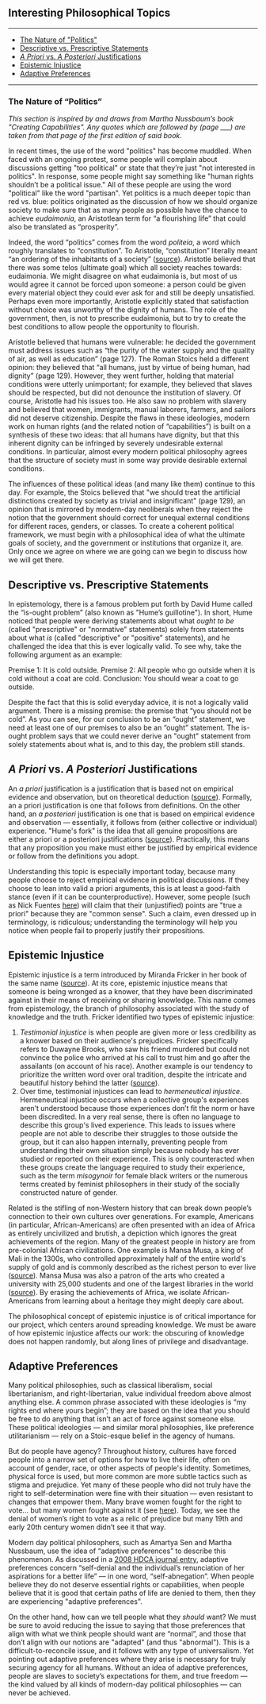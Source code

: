 ## Interesting Philosophical Topics

---

* [The Nature of "Politics"](philosophical-topics#the-nature-of-politics)
* [Descriptive vs. Prescriptive Statements](philosophical-topics#descriptive-vs-prescriptive-statements)
* [*A Priori* vs. *A Posteriori* Justifications](philosophical-topics#a-priori-vs-a-posteriori-justifications)
* [Epistemic Injustice](philosophical-topics#epistemic-injustice)
* [Adaptive Preferences](philosophical-topics#adaptive-preferences)

---

### The Nature of “Politics”

*This section is inspired by and draws from Martha Nussbaum’s book "Creating Capabilities". Any quotes which are followed by (page \_\_\_) are taken from that page of the first edition of said book.*

In recent times, the use of the word "politics" has become muddled. When faced with an ongoing protest, some people will complain about discussions getting "too political" or state that they’re just "not interested in politics". In response, some people might say something like "human rights shouldn’t be a political issue." All of these people are using the word "political" like the word "partisan". Yet politics is a much deeper topic than red vs. blue: politics originated as the discussion of how we should organize society to make sure that as many people as possible have the chance to achieve *eudaimonia*, an Aristotlean term for “a flourishing life” that could also be translated as “prosperity”. 

Indeed, the word “politics” comes from the word *politeia*, a word which roughly translates to “constitution”. To Aristotle, “constitution” literally meant “an ordering of the inhabitants of a society” ([source](https://plato.stanford.edu/entries/aristotle-politics/#PolView)). Aristotle believed that there was some telos (ultimate goal) which all society reaches towards: eudaimonia. We might disagree on what eudaimonia is, but most of us would agree it cannot be forced upon someone: a person could be given every material object they could ever ask for and still be deeply unsatisfied. Perhaps even more importantly, Aristotle explicitly stated that satisfaction without choice was unworthy of the dignity of humans. The role of the government, then, is not to prescribe eudaimonia, but to try to create the best conditions to allow people the opportunity to flourish. 

Aristotle believed that humans were vulnerable: he decided the government must address issues such as “the purity of the water supply and the quality of air, as well as education” (page 127). The Roman Stoics held a different opinion: they believed that “all humans, just by virtue of being human, had dignity”  (page 129). However, they went further, holding that material conditions were utterly unimportant; for example, they believed that slaves should be respected, but did not denounce the institution of slavery. Of course, Aristotle had his issues too. He also saw no problem with slavery and believed that women, immigrants, manual laborers, farmers, and sailors did not deserve citizenship. Despite the flaws in these ideologies, modern work on human rights (and the related notion of “capabilities”) is built on a synthesis of these two ideas: that all humans have dignity, but that this inherent dignity can be infringed by severely undesirable external conditions. In particular, almost every modern political philosophy agrees that the structure of society must in some way provide desirable external conditions. 

The influences of these political ideas (and many like them) continue to this day. For example, the Stoics believed that "we should treat the artificial distinctions created by society as trivial and insignificant" (page 129), an opinion that is mirrored by modern-day neoliberals when they reject the notion that the government should correct for unequal external conditions for different races, genders, or classes. To create a coherent political framework, we must begin with a philosophical idea of what the ultimate goals of society, and the government or institutions that organize it, are. Only once we agree on where we are going can we begin to discuss how we will get there. 

## Descriptive vs. Prescriptive Statements

In epistemology, there is a famous problem put forth by David Hume called the “is-ought problem” (also known as "Hume’s guillotine"). In short, Hume noticed that people were deriving statements about what *ought to be* (called "prescriptive" or "normative" statements) solely from statements about what *is* (called "descriptive" or "positive" statements), and he challenged the idea that this is ever logically valid. To see why, take the following argument as an example: 

Premise 1: It is cold outside. 
Premise 2: All people who go outside when it is cold without a coat are cold. 
Conclusion: You should wear a coat to go outside. 

Despite the fact that this is solid everyday advice, it is not a logically valid argument. There is a missing premise: the premise that “you should not be cold”. As you can see, for our conclusion to be an “ought” statement, we need at least one of our premises to also be an “ought” statement. The is-ought problem says that we could never derive an "ought" statement from solely statements about what is, and to this day, the problem still stands. 

## *A Priori* vs. *A Posteriori* Justifications

An *a priori* justification is a justification that is based not on empirical evidence and observation, but on theoretical deduction ([source](https://plato.stanford.edu/entries/apriori/)). Formally, an a priori justification is one that follows from definitions. On the other hand, an *a posteriori* justification is one that is based on empirical evidence and observation — essentially, it follows from (either collective or individual) experience. "Hume's fork" is the idea that all genuine propositions are either a priori or a posteriori justifications ([source](https://www.jstor.org/stable/27743990)). Practically, this means that any proposition you make must either be justified by empirical evidence or follow from the definitions you adopt. 

Understanding this topic is especially important today, because many people choose to reject empirical evidence in political discussions. If they choose to lean into valid a priori arguments, this is at least a good-faith stance (even if it can be counterproductive). However, some people (such as Nick Fuentes [here](https://youtu.be/8XbT4UojaRw?t=1370)) will claim that their (unjustified) points are "true a priori" because they are "common sense". Such a claim, even dressed up in terminology, is ridiculous; understanding the terminology will help you notice when people fail to properly justify their propositions. 

## Epistemic Injustice

Epistemic injustice is a term introduced by Miranda Fricker in her book of the same name ([source](https://onlinelibrary.wiley.com/doi/full/10.1111/josp.12348)). At its core, epistemic injustice means that someone is being wronged as a knower, that they have been discriminated against in their means of receiving or sharing knowledge. This name comes from epistemology, the branch of philosophy associated with the study of knowledge and the truth. Fricker identified two types of epistemic injustice: 

1. *Testimonial injustice* is when people are given more or less credibility as a knower based on their audience's prejudices. Fricker specifically refers to Duwayne Brooks, who saw his friend murdered but could not convince the police who arrived at his call to trust him and go after the assailants (on account of his race). Another example is our tendency to prioritize the written word over oral tradition, despite the intricate and beautiful history behind the latter ([source](https://ir.uiowa.edu/cgi/viewcontent.cgi?article=1186&context=bai)).
2. Over time, testimonial injustices can lead to *hermeneutical injustice*. Hermeneutical injustice occurs when a collective group's experiences aren’t understood because those experiences don’t fit the norm or have been discredited. In a very real sense, there is often no language to describe this group's lived experience. This leads to issues where people are not able to describe their struggles to those outside the group, but it can also happen internally, preventing people from understanding their own situation simply because nobody has ever studied or reported on their experience. This is only counteracted when these groups create the language required to study their experience, such as the term *misogynoir* for female black writers or the numerous terms created by feminist philosophers in their study of the socially constructed nature of gender.

Related is the stifling of non-Western history that can break down people’s connection to their own cultures over generations. For example, Americans (in particular, African-Americans) are often presented with an idea of Africa as entirely uncivilized and brutish, a depiction which ignores the great achievements of the region. Many of the greatest people in history are from pre-colonial African civilizations. One example is Mansa Musa, a king of Mali in the 1300s, who controlled approximately half of the entire world's supply of gold and is commonly described as the richest person to ever live ([source](https://www.bbc.com/news/world-africa-47379458)). Mansa Musa was also a patron of the arts who created a university with 25,000 students and one of the largest libraries in the world ([source](https://www.historyrevealed.com/eras/medieval/the-richest-man-in-history-mansa-musa-i-of-mali/)). By erasing the achievements of Africa, we isolate African-Americans from learning about a heritage they might deeply care about.

The philosophical concept of epistemic injustice is of critical importance for our project, which centers around spreading knowledge. We must be aware of how epistemic injustice affects our work: the obscuring of knowledge does not happen randomly, but along lines of privilege and disadvantage. 

## Adaptive Preferences

Many political philosophies, such as classical liberalism, social libertarianism, and right-libertarian, value individual freedom above almost anything else. A common phrase associated with these ideologies is “my rights end where yours begin”; they are based on the idea that you should be free to do anything that isn't an act of force against someone else. These political ideologies — and similar moral philosophies, like preference utilitarianism — rely on a Stoic-esque belief in the agency of humans. 

But do people have agency? Throughout history, cultures have forced people into a narrow set of options for how to live their life, often on account of gender, race, or other aspects of people's identity. Sometimes, physical force is used, but more common are more subtle tactics such as stigma and prejudice. Yet many of these people who did not truly have the right to self-determination were fine with their situation — even resistant to changes that empower them. Many brave women fought for the right to vote... but many women fought against it (see [here](https://www.smithsonianmag.com/smart-news/why-some-women-campaigned-against-vote-women-180961738/)). Today, we see the denial of women’s right to vote as a relic of prejudice but many 19th and early 20th century women didn’t see it that way. 

Modern day political philosophers, such as Amartya Sen and Martha Nussbaum, use the idea of “adaptive preferences” to describe this phenomenon. As discussed in a [2008 HDCA journal entry](https://hd-ca.org/?s2member_file_download_key=3026185d84b1eda8a2525ea012dc9a35&s2member_file_download=/HDCA+2008+-+Watts%2C+Comim+%26+Ridley+-+Adaptive+preferences+and.doc), adaptive preferences concern “self-denial and the individual’s renunciation of her aspirations for a better life” — in one word, “self-abnegation”. When people believe they do not deserve essential rights or capabilities, when people believe that it is good that certain paths of life are denied to them, then they are experiencing "adaptive preferences". 

On the other hand, how can we tell people what they *should* want? We must be sure to avoid reducing the issue to saying that those preferences that align with what we think people should want are “normal”, and those that don’t align with our notions are "adapted" (and thus "abnormal"). This is a difficult-to-reconcile issue, and it follows with any type of universalism. Yet pointing out adaptive preferences where they arise is necessary for truly securing agency for all humans. Without an idea of adaptive preferences, people are slaves to society’s expectations for them, and true freedom — the kind valued by all kinds of modern-day political philosophies — can never be achieved. 
